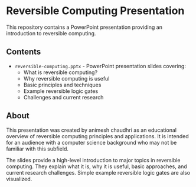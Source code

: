 # Reversible Computing Presentation

This repository contains a PowerPoint presentation providing an introduction to reversible computing.

## Contents

- `reversible-computing.pptx` - PowerPoint presentation slides covering:
  - What is reversible computing?
  - Why reversible computing is useful
  - Basic principles and techniques
  - Example reversible logic gates
  - Challenges and current research

## About

This presentation was created by animesh chaudhri as an educational overview of reversible computing principles and applications. It is intended for an audience with a computer science background who may not be familiar with this subfield.

The slides provide a high-level introduction to major topics in reversible computing. They explain what it is, why it is useful, basic approaches, and current research challenges. Simple example reversible logic gates are also visualized.

